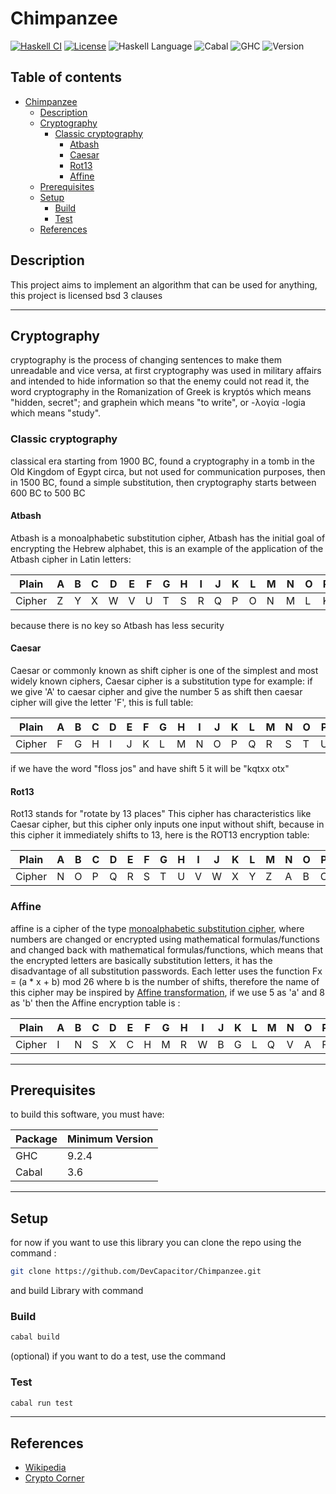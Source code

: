 # Chimpanzee

[![Haskell CI](https://github.com/aerphanas/Chimpanzee/actions/workflows/haskell.yml/badge.svg)](https://github.com/aerphanas/Chimpanzee/actions/workflows/haskell.yml)
[![License](https://img.shields.io/badge/License-BSD--3--Clause-important)](https://github.com/DevCapacitor/aerphanas/blob/main/LICENSE)
![Haskell Language](https://img.shields.io/badge/Haskell-Haskell2010-informational)
![Cabal](https://img.shields.io/badge/Cabal-3.2-informational)
![GHC](https://img.shields.io/badge/GHC-8.10.3-informational)
![Version](https://img.shields.io/badge/Chimpanzee-0.1.0.0-informational)

## Table of contents

- [Chimpanzee](#chimpanzee)
  - [Description](#description)
  - [Cryptography](#cryptography)
    - [Classic cryptography](#classic-cryptography)
      - [Atbash](#atbash)
      - [Caesar](#caesar)
      - [Rot13](#rot13)
      - [Affine](#affine)
  - [Prerequisites](#prerequisites)
  - [Setup](#setup)
    - [Build](#build)
    - [Test](#test)
  - [References](#references)

## Description

This project aims to implement an algorithm that can be used for anything, this project is licensed bsd 3 clauses

---

## Cryptography

cryptography is the process of changing sentences to make them unreadable and vice versa, at first cryptography was used in military affairs and intended to hide information so that the enemy could not read it, the word cryptography in the Romanization of Greek is kryptós which means "hidden, secret"; and graphein which means "to write", or -λογία -logia which means "study".

### Classic cryptography

classical era starting from 1900 BC, found a cryptography in a tomb in the Old Kingdom of Egypt circa, but not used for communication purposes, then in 1500 BC, found a simple substitution, then cryptography starts between 600 BC to 500 BC

#### Atbash

Atbash is a monoalphabetic substitution cipher, Atbash has the initial goal of encrypting the Hebrew alphabet, this is an example of the application of the Atbash cipher in Latin letters:

|Plain |A|B|C|D|E|F|G|H|I|J|K|L|M|N|O|P|Q|R|S|T|U|V|W|X|Y|Z|
|------|-|-|-|-|-|-|-|-|-|-|-|-|-|-|-|-|-|-|-|-|-|-|-|-|-|-|
|Cipher|Z|Y|X|W|V|U|T|S|R|Q|P|O|N|M|L|K|J|I|H|G|F|E|D|C|B|A|

because there is no key so Atbash has less security

#### Caesar

Caesar or commonly known as shift cipher is one of the simplest and most widely known ciphers, Caesar cipher is a substitution type for example: if we give 'A' to caesar cipher and give the number 5 as shift then caesar cipher will give the letter 'F', this is full table:

|Plain |A|B|C|D|E|F|G|H|I|J|K|L|M|N|O|P|Q|R|S|T|U|V|W|X|Y|Z|
|------|-|-|-|-|-|-|-|-|-|-|-|-|-|-|-|-|-|-|-|-|-|-|-|-|-|-|
|Cipher|F|G|H|I|J|K|L|M|N|O|P|Q|R|S|T|U|V|W|X|Y|Z|E|D|C|B|A|

if we have the word "floss jos" and have shift 5 it will be "kqtxx otx"

#### Rot13

Rot13 stands for "rotate by 13 places" This cipher has characteristics like Caesar cipher, but this cipher only inputs one input without shift, because in this cipher it immediately shifts to 13, here is the ROT13 encryption table:

|Plain |A|B|C|D|E|F|G|H|I|J|K|L|M|N|O|P|Q|R|S|T|U|V|W|X|Y|Z|
|------|-|-|-|-|-|-|-|-|-|-|-|-|-|-|-|-|-|-|-|-|-|-|-|-|-|-|
|Cipher|N|O|P|Q|R|S|T|U|V|W|X|Y|Z|A|B|C|D|E|F|G|H|i|J|K|L|M|

### Affine

affine is a cipher of the type [monoalphabetic substitution cipher](https://en.wikipedia.org/wiki/Substitution_cipher), where numbers are changed or encrypted using mathematical formulas/functions and changed back with mathematical formulas/functions, which means that the encrypted letters are basically substitution letters, it has the disadvantage of all substitution passwords. Each letter uses the function Fx = (a * x + b) mod 26 where b is the number of shifts, therefore the name of this cipher may be inspired by [Affine transformation](https://en.wikipedia.org/wiki/Affine_transformation), if we use 5 as 'a' and 8 as 'b' then the Affine encryption table is :

|Plain |A|B|C|D|E|F|G|H|I|J|K|L|M|N|O|P|Q|R|S|T|U|V|W|X|Y|Z|
|------|-|-|-|-|-|-|-|-|-|-|-|-|-|-|-|-|-|-|-|-|-|-|-|-|-|-|
|Cipher|I|N|S|X|C|H|M|R|W|B|G|L|Q|V|A|F|K|P|U|Z|E|J|O|T|Y|D|

---

## Prerequisites

to build this software, you must have:

|Package|Minimum Version|
|-|-|
|GHC|9.2.4|
|Cabal|3.6|

---

## Setup

for now if you want to use this library you can clone the repo using the command :

```sh
git clone https://github.com/DevCapacitor/Chimpanzee.git
```

and build Library with command

### Build

```sh
cabal build
```

(optional) if you want to do a test, use the command

### Test

```sh
cabal run test
```
---

## References

- [Wikipedia](https://www.wikipedia.org)
- [Crypto Corner](https://crypto.interactive-maths.com/)

